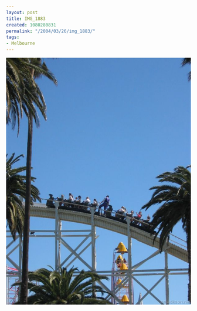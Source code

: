 ```yaml
---
layout: post
title: IMG_1883
created: 1080280831
permalink: "/2004/03/26/img_1883/"
tags:
- Melbourne
---
```


<img src="/image/images/img_1883-418.jpg"/>

